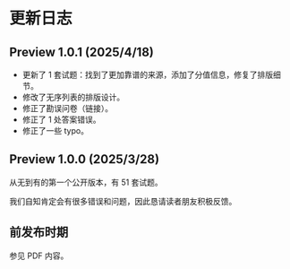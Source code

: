 # 更新日志

## Preview 1.0.1 (2025/4/18)

- 更新了 1 套试题：找到了更加靠谱的来源，添加了分值信息，修复了排版细节。
- 修改了无序列表的排版设计。
- 修正了勘误问卷（链接）。
- 修正了 1 处答案错误。
- 修正了一些 typo。

## Preview 1.0.0 (2025/3/28)

从无到有的第一个公开版本，有 51 套试题。

我们自知肯定会有很多错误和问题，因此恳请读者朋友积极反馈。

## 前发布时期

参见 PDF 内容。
